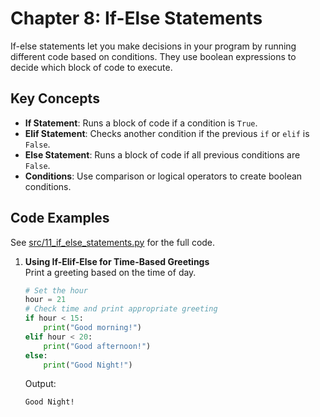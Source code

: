 # Chapter 8: If-Else Statements

If-else statements let you make decisions in your program by running different code based on conditions. They use boolean expressions to decide which block of code to execute.

## Key Concepts
- **If Statement**: Runs a block of code if a condition is `True`.
- **Elif Statement**: Checks another condition if the previous `if` or `elif` is `False`.
- **Else Statement**: Runs a block of code if all previous conditions are `False`.
- **Conditions**: Use comparison or logical operators to create boolean conditions.

## Code Examples
See [src/11_if_else_statements.py](../../src/11_if_else_statements/11_if_else_statements.py) for the full code.

1. **Using If-Elif-Else for Time-Based Greetings**  
   Print a greeting based on the time of day.

   ```python
   # Set the hour
   hour = 21
   # Check time and print appropriate greeting
   if hour < 15:
       print("Good morning!")
   elif hour < 20:
       print("Good afternoon!")
   else:
       print("Good Night!")
   ```

   Output:
   ```
   Good Night!
   ```